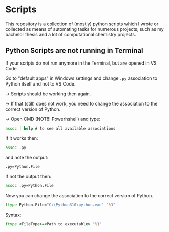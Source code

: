 # Scripts

This repository is a collection of (mostly) python scripts which I wrote or collected 
as means of automating tasks for numerous projects, such as my bachelor thesis 
and a lot of computational chemistry projects.

## Python Scripts are not running in Terminal

If your scripts do not run anymore in the Terminal, but 
are opened in VS Code. 

Go to "default apps" in Windows settings and change `.py` association to Python itself and 
not to VS Code. 

-> Scripts should be working then again.  

-> If that (still) does not work, you need to change the association to the correct version of Python. 

-> Open CMD (NOT!!! Powerhshell) and type:

```cmd
assoc | help # to see all available associations
```

If it works then:
```cmd
assoc .py
```
and note the output:
```cmd
.py=Python.File
```
If not the output then:
```cmd
assoc .py=Python.File
```

Now you can change the association to the correct version of Python.
```cmd
ftype Python.File="C:\Python310\python.exe" "%1"
```

Syntax:
```cmd
ftype <FileType>=<Path to executable> "%1"
```
